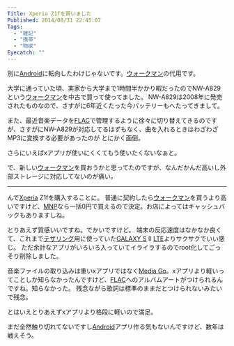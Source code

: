 ```yaml
---
Title: Xperia Z1fを買いました
Published: 2014/08/31 22:45:07
Tags:
  - "雑記"
  - "携帯"
  - "物欲"
Eyecatch: ""
---
```

<p>別に<a class="keyword" href="http://d.hatena.ne.jp/keyword/Android">Android</a>に転向したわけじゃないです。<a class="keyword" href="http://d.hatena.ne.jp/keyword/%A5%A6%A5%A9%A1%BC%A5%AF%A5%DE%A5%F3">ウォークマン</a>の代用です。</p>

<p>大学に通っていた頃、実家から大学まで1時間半かかり暇だったのでNW-A829という<a class="keyword" href="http://d.hatena.ne.jp/keyword/%A5%A6%A5%A9%A1%BC%A5%AF%A5%DE%A5%F3">ウォークマン</a>を中古で買って使ってました。
NW-A829は2008年に発売されたものなので、さすがに6年近くたった今バッテリーもへたってきまして。</p>

<p>また、最近音楽データを<a class="keyword" href="http://d.hatena.ne.jp/keyword/FLAC">FLAC</a>で管理するように徐々に切り替えてきるのですが、さすがにNW-A829が対応してるはずもなく、曲を入れるときはわざわざMP3に変換する必要があったのが
とにかく面倒。</p>

<p>さらにいえばxアプリが使いにくくてもう使いたくないなぁと。</p>

<p>で、新しい<a class="keyword" href="http://d.hatena.ne.jp/keyword/%A5%A6%A5%A9%A1%BC%A5%AF%A5%DE%A5%F3">ウォークマン</a>を買おうかと思ってたのですが、なんだかんだ高いし外部ストレージに対応してないのが痛い。</p>

***

<p>んで<a class="keyword" href="http://d.hatena.ne.jp/keyword/Xperia">Xperia</a> Z1fを購入することに。
普通に契約したら<a class="keyword" href="http://d.hatena.ne.jp/keyword/%A5%A6%A5%A9%A1%BC%A5%AF%A5%DE%A5%F3">ウォークマン</a>を買うより高いですけど、<a class="keyword" href="http://d.hatena.ne.jp/keyword/MNP">MNP</a>なら一括0円で買えるので決定。お店によってはキャッシュバックもありますしね。</p>

<p>とりあえず質感いいですね。でかいですけど。
端末の反応速度はなかなか良くて、これまで<a class="keyword" href="http://d.hatena.ne.jp/keyword/%A5%C6%A5%B6%A5%EA%A5%F3%A5%B0">テザリング</a>用に使っていた<a class="keyword" href="http://d.hatena.ne.jp/keyword/GALAXY%20S">GALAXY S</a> II <a class="keyword" href="http://d.hatena.ne.jp/keyword/LTE">LTE</a>よりサクサクでいい感じ。
ただ余計なアプリがいろいろ入っていてイライラするのでroot化してごっそり削除しました。</p>

<p>音楽ファイルの取り込みは重いxアプリではなく<a class="keyword" href="http://d.hatena.ne.jp/keyword/Media%20Go">Media Go</a>。xアプリより軽いってことしか知らなかったんですけど、<a class="keyword" href="http://d.hatena.ne.jp/keyword/FLAC">FLAC</a>へのアルバムアートがつけられるんですね。知らなかった。
残念ながら歌詞は標準のままだとつけられないみたいで残念。</p>

<p>とはいえとりあえずxアプリより格段に軽いので満足。</p>

<p>まだ全然触り切れてないですし<a class="keyword" href="http://d.hatena.ne.jp/keyword/Android">Android</a>アプリ作る気もないんですけど、数年は戦えそう。</p>
